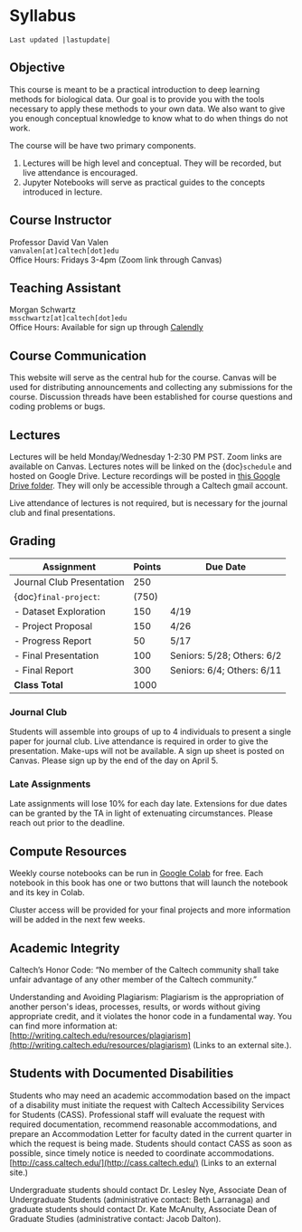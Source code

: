 # Syllabus
```{eval-rst}
Last updated |lastupdate|
```

## Objective
This course is meant to be a practical introduction to deep learning methods for biological data. Our goal is to provide you with the tools necessary to apply these methods to your own data. We also want to give you enough conceptual knowledge to know what to do when things do not work.

The course will be have two primary components.
1. Lectures will be high level and conceptual. They will be recorded, but live attendance is encouraged.
2. Jupyter Notebooks will serve as practical guides to the concepts introduced in lecture.
## Course Instructor
Professor David Van Valen<br/>
`vanvalen[at]caltech[dot]edu`<br/>
Office Hours: Fridays 3-4pm (Zoom link through Canvas)

## Teaching Assistant
Morgan Schwartz<br/>
`msschwartz[at]caltech[dot]edu`<br/>
Office Hours: Available for sign up through [Calendly](https://calendly.com/bebi205-office-hours)

## Course Communication
This website will serve as the central hub for the course. Canvas will be used for distributing announcements and collecting any submissions for the course. Discussion threads have been established for course questions and coding problems or bugs.
## Lectures
Lectures will be held Monday/Wednesday 1-2:30 PM PST. Zoom links are available on Canvas. Lectures notes will be linked on the {doc}`schedule` and hosted on Google Drive. Lecture recordings will be posted in [this Google Drive folder](https://drive.google.com/drive/folders/1Q-ZpF6k61KKaHq4QoGlMcEXa6kioD0n_?usp=sharing). They will only be accessible through a Caltech gmail account.

Live attendance of lectures is not required, but is necessary for the journal club and final presentations.

## Grading
| Assignment                | Points | Due Date                   |
|---------------------------|--------|----------------------------|
| Journal Club Presentation | 250    |                            |
| {doc}`final-project`:     | (750)  |                            |
| - Dataset Exploration     | 150    | 4/19                       |
| - Project Proposal        | 150    | 4/26                       |
| - Progress Report         | 50     | 5/17                       |
| - Final Presentation      | 100    | Seniors: 5/28; Others: 6/2 |
| - Final Report            | 300    | Seniors: 6/4; Others: 6/11 |
| **Class Total**           | 1000   |                            |

### Journal Club
Students will assemble into groups of up to 4 individuals to present a single paper for journal club. Live attendance is required in order to give the presentation. Make-ups will not be available. A sign up sheet is posted on Canvas. Please sign up by the end of the day on April 5.

### Late Assignments
Late assignments will lose 10% for each day late. Extensions for due dates can be granted by the TA in light of extenuating circumstances. Please reach out prior to the deadline.

## Compute Resources
Weekly course notebooks can be run in [Google Colab](https://colab.research.google.com/notebooks/intro.ipynb#) for free. Each notebook in this book has one or two buttons that will launch the notebook and its key in Colab.

Cluster access will be provided for your final projects and more information will be added in the next few weeks.
## Academic Integrity
Caltech’s Honor Code: “No member of the Caltech community shall take unfair advantage of any other member of the Caltech community.”

Understanding and Avoiding Plagiarism: Plagiarism is the appropriation of another person's ideas, processes, results, or words without giving appropriate credit, and it violates the honor code in a fundamental way. You can find more information at: [http://writing.caltech.edu/resources/plagiarism](http://writing.caltech.edu/resources/plagiarism) (Links to an external site.).

## Students with Documented Disabilities
Students who may need an academic accommodation based on the impact of a disability must initiate the request with Caltech Accessibility Services for Students (CASS).  Professional staff will evaluate the request with required documentation, recommend reasonable accommodations, and prepare an Accommodation Letter for faculty dated in the current quarter in which the request is being made. Students should contact CASS as soon as possible, since timely notice is needed to coordinate accommodations. [http://cass.caltech.edu/](http://cass.caltech.edu/) (Links to an external site.)

Undergraduate students should contact Dr. Lesley Nye, Associate Dean of Undergraduate Students (administrative contact: Beth Larranaga) and graduate students should contact Dr. Kate McAnulty, Associate Dean of Graduate Studies (administrative contact: Jacob Dalton).
